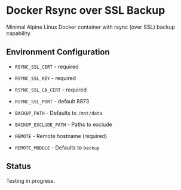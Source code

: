# Docker Rsync over SSL Backup

Minimal Alpine Linux Docker container with rsync (over SSL) backup capability.

## Environment Configuration

- `RSYNC_SSL_CERT` - required
- `RSYNC_SSL_KEY` - required
- `RSYNC_SSL_CA_CERT` - required
- `RSYNC_SSL_PORT` - default 8873

- `BACKUP_PATH` - Defaults to `/mnt/data`
- `BACKUP_EXCLUDE_PATH` - Paths to exclude
- `REMOTE` - Remote hostname (required)
- `REMOTE_MODULE` - Defaults to `backup`

## Status

Testing in progress.
